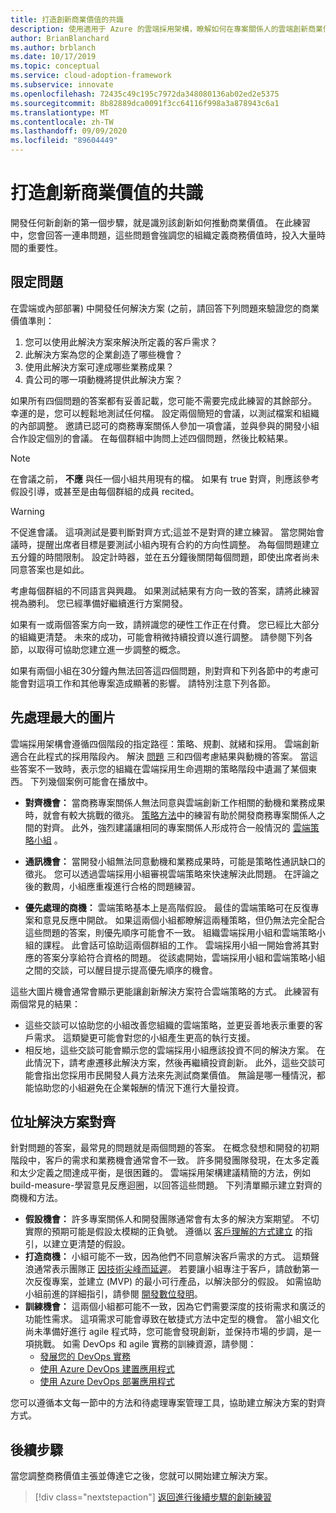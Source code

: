```yaml
---
title: 打造創新商業價值的共識
description: 使用適用于 Azure 的雲端採用架構，瞭解如何在專案關係人的雲端創新商業價值定義方面建立共識。
author: BrianBlanchard
ms.author: brblanch
ms.date: 10/17/2019
ms.topic: conceptual
ms.service: cloud-adoption-framework
ms.subservice: innovate
ms.openlocfilehash: 72435c49c195c7972da348080136ab02ed2e5375
ms.sourcegitcommit: 8b82889dca0091f3cc64116f998a3a878943c6a1
ms.translationtype: MT
ms.contentlocale: zh-TW
ms.lasthandoff: 09/09/2020
ms.locfileid: "89604449"
---
```

# <a name="build-consensus-on-the-business-value-of-innovation"></a>打造創新商業價值的共識

開發任何新創新的第一個步驟，就是識別該創新如何推動商業價值。 在此練習中，您會回答一連串問題，這些問題會強調您的組織定義商務價值時，投入大量時間的重要性。

## <a name="qualifying-questions"></a>限定問題

在雲端或內部部署) 中開發任何解決方案 (之前，請回答下列問題來驗證您的商業價值準則：

1. 您可以使用此解決方案來解決所定義的客戶需求？
1. 此解決方案為您的企業創造了哪些機會？
1. 使用此解決方案可達成哪些業務成果？
1. 貴公司的哪一項動機將提供此解決方案？

如果所有四個問題的答案都有妥善記載，您可能不需要完成此練習的其餘部分。 幸運的是，您可以輕鬆地測試任何檔。 設定兩個簡短的會議，以測試檔案和組織的內部調整。 邀請已認可的商務專案關係人參加一項會議，並與參與的開發小組合作設定個別的會議。 在每個群組中詢問上述四個問題，然後比較結果。

> [!NOTE]
> 在會議之前， **不應** 與任一個小組共用現有的檔。 如果有 true 對齊，則應該參考假設引導，或甚至是由每個群組的成員 recited。

<!-- -->

> [!WARNING]
> 不促進會議。 這項測試是要判斷對齊方式;這並不是對齊的建立練習。 當您開始會議時，提醒出席者目標是要測試小組內現有合約的方向性調整。 為每個問題建立五分鐘的時間限制。 設定計時器，並在五分鐘後關閉每個問題，即使出席者尚未同意答案也是如此。

考慮每個群組的不同語言與興趣。 如果測試結果有方向一致的答案，請將此練習視為勝利。 您已經準備好繼續進行方案開發。

如果有一或兩個答案方向一致，請辨識您的硬性工作正在付費。 您已經比大部分的組織更清楚。 未來的成功，可能會稍微持續投資以進行調整。 請參閱下列各節，以取得可協助您建立進一步調整的概念。

如果有兩個小組在30分鐘內無法回答這四個問題，則對齊和下列各節中的考慮可能會對這項工作和其他專案造成顯著的影響。 請特別注意下列各節。

<!-- docutune:casing "Strategy, Plan, Ready, and Adopt" -->

## <a name="address-the-big-picture-first"></a>先處理最大的圖片

雲端採用架構會遵循四個階段的指定路徑：策略、規劃、就緒和採用。 雲端創新適合在此程式的採用階段內。 解決 [問題](#qualifying-questions) 三和四個考慮結果與動機的答案。 當這些答案不一致時，表示您的組織在雲端採用生命週期的策略階段中遺漏了某個東西。 下列幾個案例可能會在播放中。

- **對齊機會：** 當商務專案關係人無法同意與雲端創新工作相關的動機和業務成果時，就會有較大挑戰的徵兆。 [策略方法](../strategy/index.md)中的練習有助於開發商務專案關係人之間的對齊。 此外，強烈建議讓相同的專案關係人形成符合一般情況的 [雲端策略小組](../organize/cloud-strategy.md) 。

- **通訊機會：** 當開發小組無法同意動機和業務成果時，可能是策略性通訊缺口的徵兆。 您可以透過雲端採用小組審視雲端策略來快速解決此問題。 在評論之後的數周，小組應重複進行合格的問題練習。

- **優先處理的商機：** 雲端策略基本上是高階假設。 最佳的雲端策略可在反復專案和意見反應中開啟。 如果這兩個小組都瞭解這兩種策略，但仍無法完全配合這些問題的答案，則優先順序可能會不一致。 組織雲端採用小組和雲端策略小組的課程。 此會話可協助這兩個群組的工作。 雲端採用小組一開始會將其對應的答案分享給符合資格的問題。 從該處開始，雲端採用小組和雲端策略小組之間的交談，可以醒目提示提高優先順序的機會。

這些大圖片機會通常會顯示更能讓創新解決方案符合雲端策略的方式。 此練習有兩個常見的結果：

- 這些交談可以協助您的小組改善您組織的雲端策略，並更妥善地表示重要的客戶需求。 這類變更可能會對您的小組產生更高的執行支援。
- 相反地，這些交談可能會顯示您的雲端採用小組應該投資不同的解決方案。 在此情況下，請考慮遷移此解決方案，然後再繼續投資創新。 此外，這些交談可能會指出您採用市民開發人員方法來先測試商業價值。 無論是哪一種情況，都能協助您的小組避免在企業報酬的情況下進行大量投資。

## <a name="address-solution-alignment"></a>位址解決方案對齊

針對問題的答案，最常見的問題就是兩個問題的答案。 在概念發想和開發的初期階段中，客戶的需求和業務機會通常會不一致。 許多開發團隊發現，在太多定義和太少定義之間達成平衡，是很困難的。 雲端採用架構建議精簡的方法，例如 build-measure-學習意見反應迴圈，以回答這些問題。 下列清單顯示建立對齊的商機和方法。

- **假設機會：** 許多專案關係人和開發團隊通常會有太多的解決方案期望。 不切實際的預期可能是假設太模糊的正負號。 遵循以 [客戶理解的方式建立](./considerations/build.md) 的指引，以建立更清楚的假設。
- **打造商機：** 小組可能不一致，因為他們不同意解決客戶需求的方式。 這類聲浪通常表示團隊正 [因技術尖峰而延遲](./considerations/build.md#reduce-complexity-and-delay-technical-spikes)。 若要讓小組專注于客戶，請啟動第一次反復專案，並建立 (MVP) 的最小可行產品，以解決部分的假設。 如需協助小組前進的詳細指引，請參閱 [開發數位發明](./considerations/invention.md)。
- **訓練機會：** 這兩個小組都可能不一致，因為它們需要深度的技術需求和廣泛的功能性需求。 這項需求可能會導致在敏捷式方法中定型的機會。 當小組文化尚未準備好進行 agile 程式時，您可能會發現創新，並保持市場的步調，是一項挑戰。 如需 DevOps 和 agile 實務的訓練資源，請參閱：
  - [發展您的 DevOps 實務](/learn/paths/evolve-your-devops-practices)
  - [使用 Azure DevOps 建置應用程式](/learn/paths/build-applications-with-azure-devops)
  - [使用 Azure DevOps 部署應用程式](/learn/paths/deploy-applications-with-azure-devops)

您可以遵循本文每一節中的方法和待處理專案管理工具，協助建立解決方案的對齊方式。

## <a name="next-steps"></a>後續步驟

當您調整商務價值主張並傳達它之後，您就可以開始建立解決方案。

> [!div class="nextstepaction"]
> [返回進行後續步驟的創新練習](./index.md)
